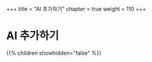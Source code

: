 +++
title = "AI 추가하기"
chapter = true
weight = 110
+++

# AI 추가하기

{{% children showhidden="false" %}}


